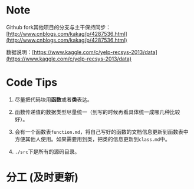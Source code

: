 # Note

Github fork其他项目的分支与主干保持同步：[http://www.cnblogs.com/kakag/p/4287536.html](http://www.cnblogs.com/kakag/p/4287536.html)

数据说明：[https://www.kaggle.com/c/yelp-recsys-2013/data](https://www.kaggle.com/c/yelp-recsys-2013/data)

# Code Tips

1. 尽量把代码块用**函数**或者**类**表达。

2. 函数传递值的数据类型尽量统一（到写的时候再看具体统一成哪几种比较好）。

3. 会有一个函数表`function.md`，将自己写好的函数的文档信息更新到函数表中方便其他人使用。如果需要用到类，把类的信息更新到`class.md`中。

4. `./src`下是所有的源码目录。

# 分工 (及时更新)
